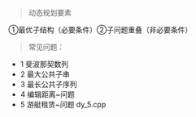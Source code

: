 > 动态规划要素

  ①最优子结构（必要条件）②子问题重叠（非必要条件）

> 常见问题：

* 1 斐波那契数列
* 2 最大公共子串
* 3 最长公共子序列
* 4 编辑距离~问题
* 5 游艇租赁~问题 dy_5.cpp

